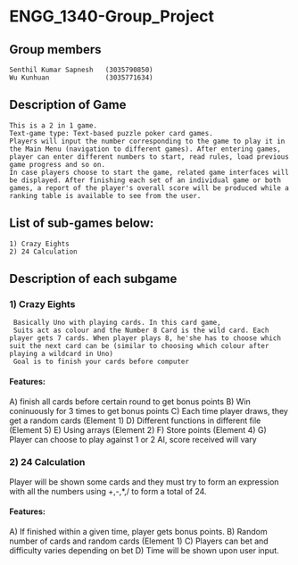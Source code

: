 #   ENGG_1340-Group_Project 

##   Group members
    Senthil Kumar Sapnesh   (3035790850)
    Wu Kunhuan              (3035771634)



##   Description of Game
    This is a 2 in 1 game.
    Text-game type: Text-based puzzle poker card games. 
    Players will input the number corresponding to the game to play it in the Main Menu (navigation to different games). After entering games, player can enter different numbers to start, read rules, load previous game progress and so on.
    In case players choose to start the game, related game interfaces will be displayed. After finishing each set of an individual game or both games, a report of the player's overall score will be produced while a ranking table is available to see from the user. 



##   List of sub-games below:
    1) Crazy Eights
    2) 24 Calculation



##   Description of each subgame

###  1) Crazy Eights
     Basically Uno with playing cards. In this card game, 
     Suits act as colour and the Number 8 Card is the wild card. Each player gets 7 cards. When player plays 8, he'she has to choose which suit the next card can be (similar to choosing which colour after playing a wildcard in Uno)
     Goal is to finish your cards before computer

#### Features:
A) finish all cards before certain round to get bonus points
B) Win coninuously for 3 times to get bonus points
C) Each time player draws, they get a random cards (Element 1)
D) Different functions in different file (Element 5)
E) Using arrays (Element 2)
F) Store points (Element 4)
G) Player can choose to play against 1 or 2 AI, score received will vary



### 2) 24 Calculation
Player will be shown some cards and they must try to form an expression with all the numbers using +,-,*,/ to form a total of 24.

#### Features:
A) If finished within a given time, player gets bonus points.
B) Random number of cards and random cards (Element 1)
C) Players can bet and difficulty varies depending on bet
D) Time will be shown upon user input.
